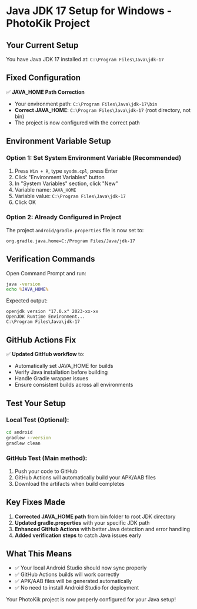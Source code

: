 # Java JDK 17 Setup for Windows - PhotoKik Project

## Your Current Setup
You have Java JDK 17 installed at: `C:\Program Files\Java\jdk-17`

## Fixed Configuration

✅ **JAVA_HOME Path Correction**
- Your environment path: `C:\Program Files\Java\jdk-17\bin` 
- **Correct JAVA_HOME**: `C:\Program Files\Java\jdk-17` (root directory, not bin)
- The project is now configured with the correct path

## Environment Variable Setup

### Option 1: Set System Environment Variable (Recommended)
1. Press `Win + R`, type `sysdm.cpl`, press Enter
2. Click "Environment Variables" button
3. In "System Variables" section, click "New"
4. Variable name: `JAVA_HOME`
5. Variable value: `C:\Program Files\Java\jdk-17`
6. Click OK

### Option 2: Already Configured in Project
The project `android/gradle.properties` file is now set to:
```properties
org.gradle.java.home=C:/Program Files/Java/jdk-17
```

## Verification Commands

Open Command Prompt and run:
```cmd
java -version
echo %JAVA_HOME%
```

Expected output:
```
openjdk version "17.0.x" 2023-xx-xx
OpenJDK Runtime Environment...
C:\Program Files\Java\jdk-17
```

## GitHub Actions Fix

✅ **Updated GitHub workflow** to:
- Automatically set JAVA_HOME for builds
- Verify Java installation before building
- Handle Gradle wrapper issues
- Ensure consistent builds across all environments

## Test Your Setup

### Local Test (Optional):
```cmd
cd android
gradlew --version
gradlew clean
```

### GitHub Test (Main method):
1. Push your code to GitHub
2. GitHub Actions will automatically build your APK/AAB files
3. Download the artifacts when build completes

## Key Fixes Made

1. **Corrected JAVA_HOME path** from bin folder to root JDK directory
2. **Updated gradle.properties** with your specific JDK path
3. **Enhanced GitHub Actions** with better Java detection and error handling
4. **Added verification steps** to catch Java issues early

## What This Means

- ✅ Your local Android Studio should now sync properly
- ✅ GitHub Actions builds will work correctly
- ✅ APK/AAB files will be generated automatically
- ✅ No need to install Android Studio for deployment

Your PhotoKik project is now properly configured for your Java setup!
